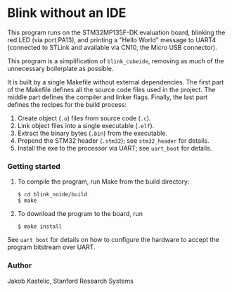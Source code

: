 # Blink without an IDE

This program runs on the STM32MP135F-DK evaluation board, blinking the red LED
(via port PA13), and printing a "Hello World" message to UART4 (connected to
STLink and available via CN10, the Micro USB connector).

This program is a simplification of `blink_cubeide`, removing as much of the
unnecessary boilerplate as possible.

It is built by a single Makefile without external dependencies. The first part
of the Makefile defines all the source code files used in the project. The
middle part defines the compiler and linker flags. Finally, the last part
defines the recipes for the build process:

1. Create object (`.o`) files from source code (`.c`).
2. Link object files into a single executable (`.elf`).
3. Extract the binary bytes (`.bin`) from the executable.
4. Prepend the STM32 header (`.stm32`); see `stm32_header` for details.
5. Install the exe to the processor via UART; see `uart_boot` for details.

### Getting started

1. To compile the program, run Make from the build directory:

       $ cd blink_noide/build
       $ make

2. To download the program to the board, run

       $ make install

See `uart_boot` for details on how to configure the hardware to accept the
program bitstream over UART.

### Author

Jakob Kastelic, Stanford Research Systems
